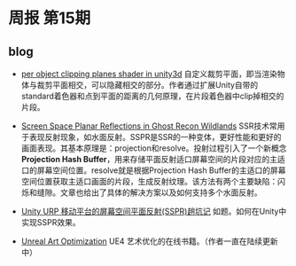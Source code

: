# 周报 第15期

## blog

* [per object clipping planes shader in unity3d](http://www.toxicfork.com/194/per-object-clipping-planes-shader-in-unity3d-5)
    自定义裁剪平面，即当渲染物体与裁剪平面相交，可以隐藏相交的部分。作者通过扩展Unity自带的standard着色器和点到平面的距离的几何原理，在片段着色器中clip掉相交的片段。

* [Screen Space Planar Reflections in Ghost Recon Wildlands](http://remi-genin.fr/blog/screen-space-plane-indexed-reflection-in-ghost-recon-wildlands/)
     SSR技术常用于表现反射现象，如水面反射。SSPR是SSR的一种变体，更好性能和更好的画面表现。其基本原理是：projection和resolve。投射过程引入了一个新概念**Projection Hash Buffer**，用来存储平面反射适口屏幕空间的片段对应的主适口的屏幕空间位置。resolve就是根据Projection Hash Buffer的主适口的屏幕空间位置获取主适口画面的片段，生成反射纹理。该方法有两个主要缺陷：闪烁和缝隙。文章也给出了具体的解决方案以及如何支持多个水面反射。

* [Unity URP 移动平台的屏幕空间平面反射(SSPR)趟坑记](https://zhuanlan.zhihu.com/p/150890059)
     如题。如何在Unity中实现SSPR效果。

* [Unreal Art Optimization](https://unrealartoptimization.github.io/book/)
     UE4 艺术优化的在线书籍。（作者一直在陆续更新中）